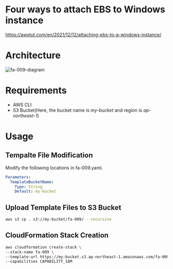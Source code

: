# Four ways to attach EBS to Windows instance

https://awstut.com/en/2021/12/12/attaching-ebs-to-a-windows-instance/

# Architecture

![fa-009-diagram](https://user-images.githubusercontent.com/84276199/188455268-c8e2394e-9aee-447f-8dfa-83f0ecd4c082.png)

# Requirements

* AWS CLI
* S3 Bucket(Here, the bucket name is *my-bucket* and region is *ap-northeast-1*)

# Usage

## Tempalte File Modification

Modify the following locations in fa-009.yaml.

```yaml
Parameters:
  TemplateBucketName:
    Type: String
    Default: my-bucket
```

## Upload  Template Files to S3 Bucket

```bash
aws s3 cp . s3://my-bucket/fa-009/ --recursive
```

## CloudFormation Stack Creation

```bash
aws cloudformation create-stack \
--stack-name fa-009 \
--template-url https://my-bucket.s3.ap-northeast-1.amazonaws.com/fa-009/fa-009.yaml \
--capabilities CAPABILITY_IAM
```
